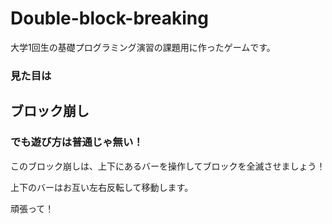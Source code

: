 # Double-block-breaking
大学1回生の基礎プログラミング演習の課題用に作ったゲームです。

### 見た目は
## ブロック崩し
### でも遊び方は普通じゃ無い！

このブロック崩しは、上下にあるバーを操作してブロックを全滅させましょう！

上下のバーはお互い左右反転して移動します。

頑張って！

